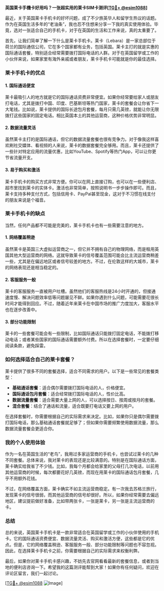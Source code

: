 **英国莱卡手機卡好用吗？一张超实用的莱卡SIM卡测评[[TG💪+ @esim1088](https://t.me/s/esim1088)]**

最近，关于英国莱卡手机卡的好坏问题，成了不少旅英华人和留学生热议的话题。作为在英国生活多年的“老油条”，我也忍不住想来分享一下我的真实使用体验。毕竟，选对一张适合自己的手机卡，对于在英国的生活和工作来说，真的太重要了。

首先，让我们简单了解一下什么是莱卡手机卡。莱卡（Lebara）是一家总部位于荷兰的国际通信公司，它在多个国家都有业务，包括英国。莱卡主打的就是实惠的国际通话套餐，特别适合经常需要拨打国际电话的人群。对于在英国留学或工作的小伙伴来说，如果家里有海外亲戚或者朋友，莱卡手机卡可能就是你的最佳选择。

### **莱卡手机卡的优点**

#### **1. 国际通话便宜**
莱卡最吸引人的地方就是它的国际通话资费非常便宜。如果你经常要给家人或朋友打电话，尤其是拨打中国、印度、巴基斯坦等热门国家，莱卡的套餐会让你省下一大笔钱。比如说，莱卡提供的国际长途包月套餐，每月只需几英镑，就能让你无限拨打这些国家的固定电话。相比英国本土的其他运营商，这种价格优势非常明显。

#### **2. 数据流量灵活**
虽然莱卡主打的是国际通话，但它的数据流量套餐也很有竞争力。对于像我这样喜欢刷社交媒体、看视频的人来说，莱卡的数据套餐完全够用。而且，莱卡还提供了一些针对特定应用的流量优惠，比如YouTube、Spotify等热门App，可以让你更节省流量开支。

#### **3. 易于购买和激活**
莱卡手机卡的购买方式非常方便。你可以在网上直接订购，也可以在一些便利店、超市里找到莱卡的实体卡。激活也非常简单，按照说明书一步步操作即可。而且，莱卡支持多种支付方式，包括信用卡、PayPal甚至现金，这对于不习惯在线支付的朋友来说是个福音。

### **莱卡手机卡的缺点**

当然，任何产品都不可能是完美的，莱卡手机卡也有一些需要注意的地方。

#### **1. 网络覆盖稍逊**
虽然莱卡是英国三大虚拟运营商之一，但它并不拥有自己的物理网络，而是租用英国其他大型运营商的网络。这就导致莱卡的信号覆盖范围可能会比主流运营商稍差一些，尤其是在偏远地区或者信号较差的地方。不过，在伦敦这样的大城市，莱卡的网络表现还是相当稳定的。

#### **2. 客服服务一般**
莱卡的客服服务一直被用户吐槽。虽然他们的客服热线是24小时开通的，但接通速度慢、解决问题效率低等问题屡见不鲜。如果你遇到什么问题，可能需要花很长时间才能得到回应。不过，随着近年来莱卡在中国市场的推广力度加大，客服水平也在逐步改善中。

#### **3. 部分功能限制**
莱卡的一些套餐可能会有一些限制，比如国际通话只能拨打固定电话，不能拨打移动电话；或者某些国家的国际通话需要额外付费。所以在选择套餐时，一定要仔细阅读条款，避免踩雷。

### **如何选择适合自己的莱卡套餐？**

莱卡提供了很多不同的套餐选择，适合不同需求的用户。以下是一些常见的套餐类型：

- **基础通话套餐**：适合偶尔需要拨打国际电话的人，价格便宜。
- **国际通话包月套餐**：适合经常拨打国际电话的人，性价比高。
- **数据流量套餐**：适合需要大量上网的人，可以选择按日、按周或按月的套餐。
- **混合套餐**：结合了通话和流量，适合既要打电话又要上网的用户。

在选择套餐时，你需要根据自己的实际需求来决定。比如，如果你只是偶尔需要拨打国际电话，那么基础通话套餐就足够了；但如果你需要频繁使用数据流量，那么数据流量套餐会更适合你。

### **我的个人使用体验**

作为一名在英国生活的“老鸟”，我用过多家运营商的手机卡，也尝试过莱卡的几种不同套餐。总体来说，我对莱卡的表现还是比较满意的。特别是在国际通话方面，莱卡确实给我省了不少钱。比如，我每个月都会给家里的父母打几次电话，以前用其他运营商的时候，每次都要花好几英镑，而现在用莱卡的国际通话包月套餐，几乎不用额外花钱。

不过，在网络覆盖方面，莱卡确实不如主流运营商稳定。有一次我去苏格兰旅行，发现莱卡的信号很弱，而其他运营商的信号却很好。所以，如果你经常需要去偏远地区，建议提前做好准备，比如带两张卡，一张是莱卡，另一张是主流运营商的卡。

### **总结**

总的来说，英国莱卡手机卡是一款非常适合在英国留学或工作的小伙伴使用的手机卡。它的国际通话资费便宜、数据流量灵活、购买和激活方便，这些都是它的优点。但是，它的网络覆盖稍逊、客服服务一般、部分功能限制等问题也不容忽视。因此，在选择莱卡手机卡之前，你需要根据自己的实际需求来权衡利弊。

最后，如果你对莱卡手机卡感兴趣，不妨先去官网看看最新的套餐信息，或者到当地的便利店咨询一下。希望我的这篇测评能帮到大家！如果你有任何疑问，欢迎在评论区留言，我们一起讨论。

[[TG💪+ @esim1088](https://t.me/s/esim1088) ![Image](https://i.postimg.cc/4NQfJmqS/Snipaste-2025-05-13-00-14-12.png)]